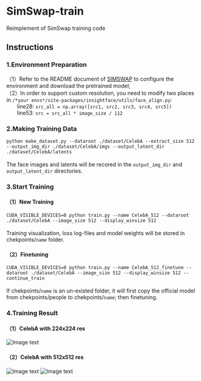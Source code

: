 # SimSwap-train
Reimplement of SimSwap training code<br />

## Instructions
### 1.Environment Preparation
（1）Refer to the README document of [SIMSWAP](https://github.com/neuralchen/SimSwap) to configure the environment and download the pretrained model;<br />
（2）In order to support custom resolution, you need to modify two places in `/*your envs*/site-packages/insightface/utils/face_align.py`:<br />
&emsp;&emsp;line28: `src_all = np.array([src1, src2, src3, src4, src5])`<br />
&emsp;&emsp;line53: `src = src_all * image_size / 112`

### 2.Making Training Data
`python make_dataset.py --dataroot ./dataset/CelebA --extract_size 512 --output_img_dir ./dataset/CelebA/imgs --output_latent_dir ./dataset/CelebA/latents`<br /><br />
The face images and latents will be recored in the `output_img_dir` and `output_latent_dir` directories.

### 3.Start Training
#### （1）New Training
`CUDA_VISIBLE_DEVICES=0 python train.py --name CelebA_512 --dataroot ./dataset/CelebA --image_size 512 --display_winsize 512`<br /><br />
Training visualization, loss log-files and model weights will be stored in chekpoints/`name` folder.

#### （2）Finetuning
`CUDA_VISIBLE_DEVICES=0 python train.py --name CelebA_512_finetune --dataroot ./dataset/CelebA --image_size 512 --display_winsize 512 --continue_train`<br /><br />
If chekpoints/`name` is an un-existed folder, it will first copy the official model from chekpoints/people to chekpoints/`name`; then finetuning.

### 4.Training Result
#### （1）CelebA with 224x224 res
![Image text](https://github.com/a312863063/SimSwap-train/blob/main/docs/img/train_celeba_224.png)

#### （2）CelebA with 512x512 res
![Image text](https://github.com/a312863063/SimSwap-train/blob/main/docs/img/train_celeba_512_1.png)
![Image text](https://github.com/a312863063/SimSwap-train/blob/main/docs/img/train_celeba_512_2.png)
